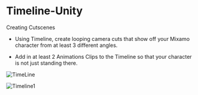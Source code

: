 # Timeline-Unity
Creating Cutscenes

- Using Timeline, create looping camera cuts that show off your Mixamo character from at least 3 different angles.

- Add in at least 2 Animations Clips to the Timeline so that your character is not just standing there.

![TimeLine](https://user-images.githubusercontent.com/102240641/189228373-2e330dcd-9725-4c83-a78f-fd3518eddc87.png)

![Timeline1](https://user-images.githubusercontent.com/102240641/189228408-880a08de-2449-4752-bb45-1675d7fd0d19.gif)
